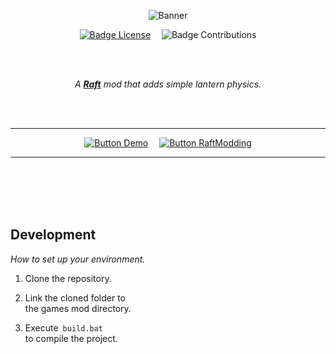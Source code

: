 
<div align = center>

![Banner]

[![Badge License]][License]   
![Badge Contributions]

<br>
<br>

*A **[Raft]** mod that adds simple lantern physics.*

<br>
<br>

---

[![Button Demo]][Video]   
[![Button RaftModding]][RaftModding]

---

<br>
<br>

</div>

<br>
<br>

## Development

*How to set up your environment.*

1.  Clone the repository.

2.  Link the cloned folder to <br>
    the games mod directory.
    
3.  Execute  `build.bat` <br>
    to compile the project.

<br>


<!----------------------------------------------------------------------------->

[RaftModding]: https://www.raftmodding.com/mods/lantern-physics
[Video]: https://www.youtube.com/watch?v=qvfHH3l190M
[Raft]: https://raft-game.com/

[License]: LICENSE
[Banner]: LanternPhysicsMod/banner.jpg


<!----------------------------------[ Badges ]--------------------------------->

[Badge Contributions]: https://img.shields.io/badge/Contributions-Welcome-4a7614.svg?style=for-the-badge&labelColor=68A51C
[Badge License]: https://img.shields.io/badge/License-AGPL3-015d93.svg?style=for-the-badge&labelColor=blue


<!---------------------------------[ Buttons ]--------------------------------->

[Button RaftModding]: https://img.shields.io/badge/RaftModding-3498db?style=for-the-badge&logoColor=white&logo=Wireshark
[Button Demo]: https://img.shields.io/badge/Demo-E40046?style=for-the-badge&logoColor=white&logo=YouTube
